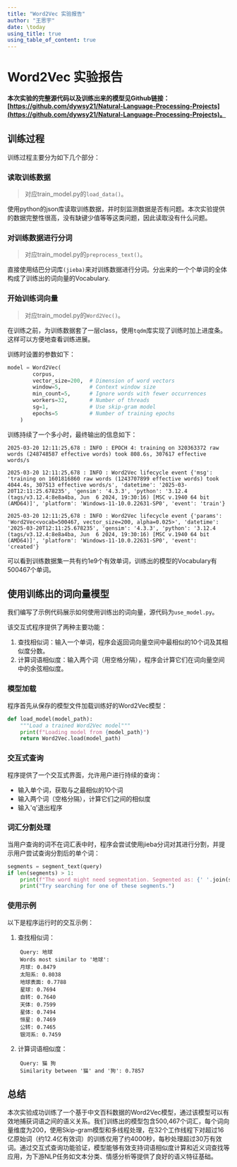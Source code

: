 ```yaml
---
title: "Word2Vec 实验报告"
author: "王思宇"
date: \today
using_title: true
using_table_of_content: true
---
```


# Word2Vec 实验报告

**本次实验的完整源代码以及训练出来的模型见Github链接：<br>[https://github.com/dywsy21/Natural-Language-Processing-Projects](https://github.com/dywsy21/Natural-Language-Processing-Projects)。**

## 训练过程

训练过程主要分为如下几个部分：

### 读取训练数据

> 对应train_model.py的`load_data()`。

使用python的json库读取训练数据，并时刻监测数据是否有问题。本次实验提供的数据完整性很高，没有缺键少值等等这类问题，因此读取没有什么问题。

### 对训练数据进行分词

> 对应train_model.py的`preprocess_text()`。

直接使用结巴分词库`(jieba)`来对训练数据进行分词。分出来的一个个单词的全体构成了训练出的词向量的Vocabulary.

### 开始训练词向量

> 对应train_model.py的`Word2Vec()`。

在训练之前，为训练数据套了一层class，使用`tqdm`库实现了训练时加上进度条。这样可以方便地查看训练进展。

训练时设置的参数如下：

```python
model = Word2Vec(
        corpus, 
        vector_size=200,  # Dimension of word vectors
        window=5,         # Context window size
        min_count=5,      # Ignore words with fewer occurrences
        workers=32,       # Number of threads
        sg=1,             # Use skip-gram model
        epochs=5          # Number of training epochs
    )
```

训练持续了一个多小时，最终输出的信息如下：

```
2025-03-20 12:11:25,678 : INFO : EPOCH 4: training on 320363372 raw words (248748587 effective words) took 808.6s, 307617 effective words/s

2025-03-20 12:11:25,678 : INFO : Word2Vec lifecycle event {'msg': 'training on 1601816860 raw words (1243707899 effective words) took 4044.4s, 307513 effective words/s', 'datetime': '2025-03-20T12:11:25.678235', 'gensim': '4.3.3', 'python': '3.12.4 (tags/v3.12.4:8e8a4ba, Jun  6 2024, 19:30:16) [MSC v.1940 64 bit (AMD64)]', 'platform': 'Windows-11-10.0.22631-SP0', 'event': 'train'}

2025-03-20 12:11:25,678 : INFO : Word2Vec lifecycle event {'params': 'Word2Vec<vocab=500467, vector_size=200, alpha=0.025>', 'datetime': '2025-03-20T12:11:25.678235', 'gensim': '4.3.3', 'python': '3.12.4 (tags/v3.12.4:8e8a4ba, Jun  6 2024, 19:30:16) [MSC v.1940 64 bit (AMD64)]', 'platform': 'Windows-11-10.0.22631-SP0', 'event': 'created'}    
```

可以看到训练数据集一共有约1e9个有效单词，训练出的模型的Vocabulary有500467个单词。

## 使用训练出的词向量模型

我们编写了示例代码展示如何使用训练出的词向量，源代码为`use_model.py`。

该交互式程序提供了两种主要功能：

1. 查找相似词：输入一个单词，程序会返回词向量空间中最相似的10个词及其相似度分数。
2. 计算词语相似度：输入两个词（用空格分隔），程序会计算它们在词向量空间中的余弦相似度。

### 模型加载

程序首先从保存的模型文件加载训练好的Word2Vec模型：

```python
def load_model(model_path):
    """Load a trained Word2Vec model"""
    print(f"Loading model from {model_path}")
    return Word2Vec.load(model_path)
```

### 交互式查询

程序提供了一个交互式界面，允许用户进行持续的查询：

- 输入单个词，获取与之最相似的10个词
- 输入两个词（空格分隔），计算它们之间的相似度
- 输入'q'退出程序

### 词汇分割处理

当用户查询的词不在词汇表中时，程序会尝试使用jieba分词对其进行分割，并提示用户尝试查询分割后的单个词：

```python
segments = segment_text(query)
if len(segments) > 1:
    print(f"The word might need segmentation. Segmented as: {' '.join(segments)}")
    print("Try searching for one of these segments.")
```

### 使用示例

以下是程序运行时的交互示例：

1. 查找相似词：
```
    Query: 地球
    Words most similar to '地球':
    月球: 0.8479
    太阳系: 0.8038
    地球表面: 0.7788
    星球: 0.7694
    自转: 0.7640
    天体: 0.7599
    星体: 0.7494
    恒星: 0.7469
    公转: 0.7465
    银河系: 0.7459
```

2. 计算词语相似度：
```
    Query: 猫 狗
    Similarity between '猫' and '狗': 0.7857
```

## 总结

本次实验成功训练了一个基于中文百科数据的Word2Vec模型，通过该模型可以有效地捕获词语之间的语义关系。我们训练出的模型包含500,467个词汇，每个词向量维度为200，使用Skip-gram模型和多线程处理，在32个工作线程下对超过16亿原始词（约12.4亿有效词）的训练仅用了约4000秒，每秒处理超过30万有效词。通过交互式查询功能验证，模型能够有效支持词语相似度计算和近义词查找等应用，为下游NLP任务如文本分类、情感分析等提供了良好的语义特征基础。
